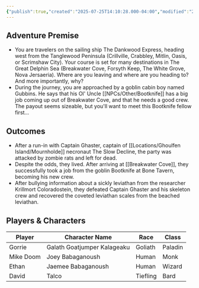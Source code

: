 ```yaml
---
{"publish":true,"created":"2025-07-25T14:10:28.000-04:00","modified":"2025-07-25T10:40:34.000-04:00","published":"2025-07-25T10:40:34.000-04:00","cssclasses":"","DM":"Jordan","Players":["Gorrie","Mike Doom","Ethan","David"],"Platform":"Foundry"}
---
```



## Adventure Premise
- You are travelers on the sailing ship The Dankwood Express, heading west from the Tanglewood Peninsula (Crillville, Crabbley, Mitlin, Oasis, or Scrimshaw City). Your course is set for many destinations in The Great Delphin Sea (Breakwater Cove, Forsyth Keep, The White Grove, Nova Jersaeria). Where are you leaving and where are you heading to? And more importantly, why?
- During the journey, you are approached by a goblin cabin boy named Gubbins. He says that his Ol' Uncle [[NPCs/Other/Bootknife]] has a big job coming up out of Breakwater Cove, and that he needs a good crew. The payout seems sizeable, but you'll want to meet this Bootknife fellow first…

## Outcomes
- After a run-in with Captain Ghaster, captain of [[Locations/Ghoulfen Island/Mournholde]] necronaut The Slow Decline, the party was attacked by zombie rats and left for dead.
- Despite the odds, they lived. After arriving at [[Breakwater Cove]], they successfully took a job from the goblin Bootknife at Bone Tavern, becoming his new crew.
- After bullying information about a sickly leviathan from the researcher Krillmort Coloradostein, they defeated Captain Ghaster and his skeleton crew and recovered the coveted leviathan scales from the beached leviathan.

## Players & Characters
| Player              | Character Name              | Race     | Class   |
| ------------------- | --------------------------- | -------- | ------- |
| Gorrie | Galath Goatjumper Kalageaku | Goliath  | Paladin |
| Mike Doom | Joey Babaganoush            | Human    | Monk    |
| Ethan | Jaemee Babaganoush          | Human    | Wizard  |
| David | Talco                       | Tiefling | Bard    |
